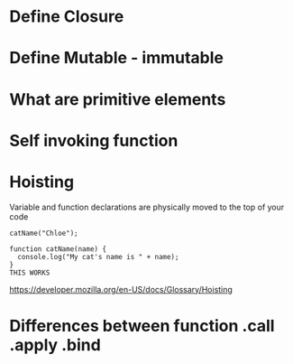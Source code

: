 # Define Closure

# Define Mutable - immutable 

# What are primitive elements

# Self invoking function

# Hoisting
Variable and function declarations are physically moved to the top of your code
```
catName("Chloe");

function catName(name) {
  console.log("My cat's name is " + name);
}
THIS WORKS 
```
https://developer.mozilla.org/en-US/docs/Glossary/Hoisting


# Differences between function .call .apply .bind

# 

